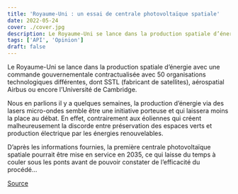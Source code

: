 ```yaml
---
title: 'Royaume-Uni : un essai de centrale photovoltaïque spatiale'
date: 2022-05-24
cover: ./cover.jpg
description: Le Royaume-Uni se lance dans la production spatiale d’énergie avec une commande gouvernementale contractualisée avec 50 organisations technologiques...
tags: ['API', 'Opinion']
draft: false
---
```


Le Royaume-Uni se lance dans la production spatiale d’énergie avec une commande gouvernementale contractualisée avec 50 organisations technologiques différentes, dont SSTL (fabricant de satellites), aérospatial Airbus ou encore l’Université de Cambridge.

Nous en parlions il y a quelques semaines, la production d’énergie via des lasers micro-ondes semble être une initiative porteuse et qui laissera moins la place au débat. En effet, contrairement aux éoliennes qui créent malheureusement la discorde entre préservation des espaces verts et production électrique par les énergies renouvelables.

D’après les informations fournies, la première centrale photovoltaïque spatiale pourrait être mise en service en 2035, ce qui laisse du temps à couler sous les ponts avant de pouvoir constater de l’efficacité du procédé…

[Source](https://geeko.lesoir.be/2022/05/18/le-royaume-uni-veut-deployer-la-premiere-centrale-photovoltaique-de-lespace/)